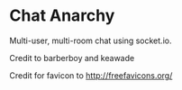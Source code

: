Chat Anarchy
============

Multi-user, multi-room chat using socket.io.

Credit to barberboy and keawade

Credit for favicon to http://freefavicons.org/